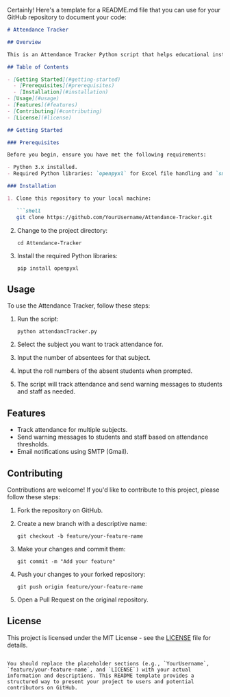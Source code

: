Certainly! Here's a template for a README.md file that you can use for your GitHub repository to document your code:

```markdown
# Attendance Tracker

## Overview

This is an Attendance Tracker Python script that helps educational institutions track and manage student attendance for various subjects. It allows you to input the number of absentees for a specific subject, and it can send warning messages to students and staff based on attendance thresholds.

## Table of Contents

- [Getting Started](#getting-started)
  - [Prerequisites](#prerequisites)
  - [Installation](#installation)
- [Usage](#usage)
- [Features](#features)
- [Contributing](#contributing)
- [License](#license)

## Getting Started

### Prerequisites

Before you begin, ensure you have met the following requirements:

- Python 3.x installed.
- Required Python libraries: `openpyxl` for Excel file handling and `smtplib` for sending emails.

### Installation

1. Clone this repository to your local machine:

   ```shell
   git clone https://github.com/YourUsername/Attendance-Tracker.git
   ```

2. Change to the project directory:

   ```shell
   cd Attendance-Tracker
   ```

3. Install the required Python libraries:

   ```shell
   pip install openpyxl
   ```

## Usage

To use the Attendance Tracker, follow these steps:

1. Run the script:

   ```shell
   python attendancTracker.py
   ```

2. Select the subject you want to track attendance for.

3. Input the number of absentees for that subject.

4. Input the roll numbers of the absent students when prompted.

5. The script will track attendance and send warning messages to students and staff as needed.

## Features

- Track attendance for multiple subjects.
- Send warning messages to students and staff based on attendance thresholds.
- Email notifications using SMTP (Gmail).

## Contributing

Contributions are welcome! If you'd like to contribute to this project, please follow these steps:

1. Fork the repository on GitHub.
2. Create a new branch with a descriptive name:

   ```shell
   git checkout -b feature/your-feature-name
   ```

3. Make your changes and commit them:

   ```shell
   git commit -m "Add your feature"
   ```

4. Push your changes to your forked repository:

   ```shell
   git push origin feature/your-feature-name
   ```

5. Open a Pull Request on the original repository.

## License

This project is licensed under the MIT License - see the [LICENSE](LICENSE) file for details.
```

You should replace the placeholder sections (e.g., `YourUsername`, `feature/your-feature-name`, and `LICENSE`) with your actual information and descriptions. This README template provides a structured way to present your project to users and potential contributors on GitHub.